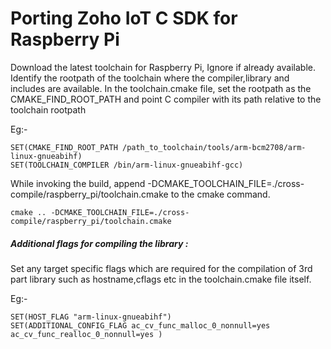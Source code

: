 # Porting Zoho IoT C SDK for Raspberry Pi

Download the latest toolchain for Raspberry Pi, Ignore if already available.
Identify the rootpath of the toolchain where the compiler,library and includes are available.
In the toolchain.cmake file, set the rootpath as the CMAKE_FIND_ROOT_PATH and point C compiler with its path relative to the toolchain rootpath

Eg:-
```
SET(CMAKE_FIND_ROOT_PATH /path_to_toolchain/tools/arm-bcm2708/arm-linux-gnueabihf)
SET(TOOLCHAIN_COMPILER /bin/arm-linux-gnueabihf-gcc)
```

While invoking the build, append -DCMAKE_TOOLCHAIN_FILE=./cross-compile/raspberry_pi/toolchain.cmake to the cmake command. 
```
cmake .. -DCMAKE_TOOLCHAIN_FILE=./cross-compile/raspberry_pi/toolchain.cmake
```

##### Additional flags for compiling the library :
Set any target specific flags which are required for the compilation of 3rd part library such as hostname,cflags etc in the toolchain.cmake file itself.

Eg:-
```
SET(HOST_FLAG "arm-linux-gnueabihf")
SET(ADDITIONAL_CONFIG_FLAG ac_cv_func_malloc_0_nonnull=yes ac_cv_func_realloc_0_nonnull=yes )
```
